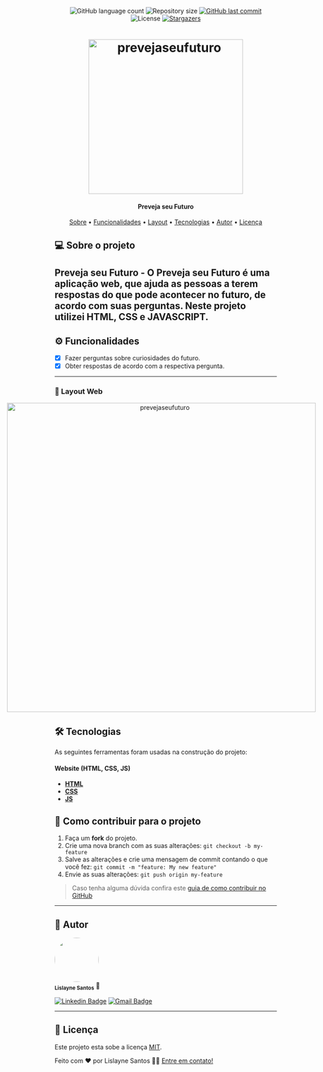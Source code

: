 <p align="center">
  <img alt="GitHub language count" src="https://img.shields.io/github/languages/count/lisfigueiracs/prevejaseufuturo?color=%2304D361">

  <img alt="Repository size" src="https://img.shields.io/github/repo-size/lisfigueiracs/prevejaseufuturo">
  
  <a href="https://github.com/tgmarinho/README-ecoleta/commits/master">
    <img alt="GitHub last commit" src="https://img.shields.io/github/last-commit/lisfigueiracs/prevejaseufuturo">
  </a>
    
   <img alt="License" src="https://img.shields.io/badge/license-MIT-brightgreen">
   <a href="https://github.com/lisfigueiracs/prevejaseufuturo/stargazers">
    <img alt="Stargazers" src="https://img.shields.io/github/stars/lisfigueiracs/prevejaseufuturo?style=social">
  </a>

  
 
</p>
<h1 align="center">
    <img alt="prevejaseufuturo" title="#prevejaseufuturo" src="https://gist.githubusercontent.com/maykbrito/0acdf4ce919838ffed50915a31fc5b23/raw/6f4dd01ec3116428ec4c99255944cb9ac7927590/cristal-ball.svg" width="350px" />
</h1>

<h4 align="center"> 
	 Preveja seu Futuro
</h4>

<p align="center">
 <a href="#-sobre-o-projeto">Sobre</a> •
 <a href="#-funcionalidades">Funcionalidades</a> •
 <a href="#-layout">Layout</a> • 
 <a href="#-tecnologias">Tecnologias</a> •  
 <a href="#-autor">Autor</a> • 
 <a href="#user-content--licença">Licença</a>
</p>


## 💻 Sobre o projeto

Preveja seu Futuro - O Preveja seu Futuro é uma aplicação web, que ajuda as pessoas a terem respostas do que pode acontecer no futuro, de acordo com suas perguntas. Neste projeto utilizei HTML, CSS e JAVASCRIPT.
---

## ⚙️ Funcionalidades

- [x]  Fazer perguntas sobre curiosidades do futuro.
- [x]  Obter respostas de acordo com a respectiva pergunta.

---

### 🎨 Layout Web

<p align="center" style="display: grid; grid-template-columns: 1fr 1fr; gap: 20px; align-items: flex-start; justify-content: center;">
  <img alt="prevejaseufuturo" title="#prevejaseufuturo" src="https://i.imgur.com/sQtuATZ.png" width="700px">
</p>

## 🛠 Tecnologias

As seguintes ferramentas foram usadas na construção do projeto:

#### **Website**  (HTML, CSS, JS)

-   **[HTML](https://developer.mozilla.org/pt-BR/docs/Web/HTML)**
-   **[CSS](https://www.w3schools.com/css/)**
-   **[JS](https://developer.mozilla.org/pt-BR/docs/Web/JavaScript)**


## 💪 Como contribuir para o projeto

1. Faça um **fork** do projeto.
2. Crie uma nova branch com as suas alterações: `git checkout -b my-feature`
3. Salve as alterações e crie uma mensagem de commit contando o que você fez: `git commit -m "feature: My new feature"`
4. Envie as suas alterações: `git push origin my-feature`
> Caso tenha alguma dúvida confira este [guia de como contribuir no GitHub](./CONTRIBUTING.md)
---
## 🦸 Autor

 <img style="border-radius: 50%;" src="https://avatars.githubusercontent.com/u/102838350?v=4" width="100px;" alt=""/>
 <br />
 <sub><b>Lislayne Santos</b></sub></a> 🚀</a>
 <br />

[![Linkedin Badge](https://img.shields.io/badge/-Lislayne-blue?style=flat-square&logo=Linkedin&logoColor=white&link=https://www.linkedin.com/in/lisfigueiracs/)](https://www.linkedin.com/in/lisfigueiracs/) 
[![Gmail Badge](https://img.shields.io/badge/-lislaynefigueira@gmail.com-c14438?style=flat-square&logo=Gmail&logoColor=white&link=mailto:lislaynefigueira@gmail.com)](mailto:lislaynefigueira@gmail.com)

---

## 📝 Licença

Este projeto esta sobe a licença [MIT](./LICENSE).

Feito com ❤️ por Lislayne Santos 👋🏽 [Entre em contato!](https://www.linkedin.com/in/lisfigueiracs/)
